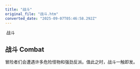 ```yaml
---
title: "战斗"
original_file: "战斗.htm"
converted_date: "2025-09-07T05:46:58.292Z"
---
```


﻿ 战斗  

## 战斗 Combat

冒险者们会遭遇许多危险怪物和强劲反派。值此之时，战斗一触即发。